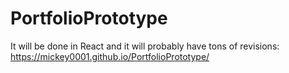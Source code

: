 # PortfolioPrototype
It will be done in React and it will probably have tons of revisions: https://mickey0001.github.io/PortfolioPrototype/
